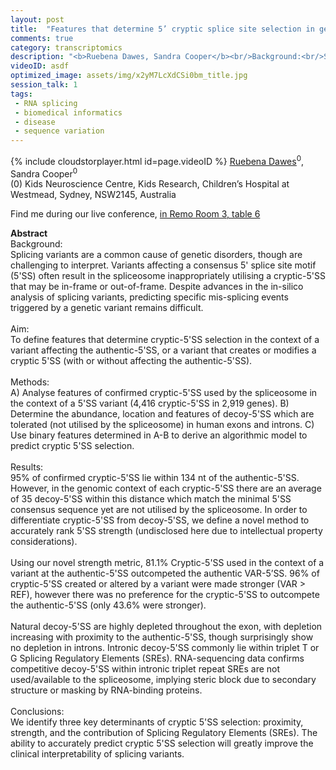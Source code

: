 ```yaml
---
layout: post
title:  "Features that determine 5’ cryptic splice site selection in genetic disorders"
comments: true
category: transcriptomics
description: "<b>Ruebena Dawes, Sandra Cooper</b><br/>Background:<br/>Splicing variants are a common cau..."
videoID: asdf
optimized_image: assets/img/x2yM7LcXdCSi0bm_title.jpg
session_talk: 1
tags:
 - RNA splicing
 - biomedical informatics
 - disease
 - sequence variation
---
```

{% include cloudstorplayer.html id=page.videoID %}
[<u>Ruebena Dawes</u>](https://twitter.com/RuebenaEDawes)<sup>0</sup>, Sandra Cooper<sup>0</sup><br/>
\(0\) Kids Neuroscience Centre, Kids Research, Children’s Hospital at Westmead, Sydney, NSW2145, Australia

Find me during our live conference, [in Remo Room 3, table 6](https://remo.co)

<b>Abstract</b><br/>
Background:<br/>Splicing variants are a common cause of genetic disorders, though are challenging to interpret. Variants affecting a consensus 5' splice site motif \(5'SS\) often result in the spliceosome inappropriately utilising a cryptic-5'SS that may be in-frame or out-of-frame. Despite advances in the in-silico analysis of splicing variants, predicting specific mis-splicing events triggered by a genetic variant remains difficult. <br/><br/>Aim:<br/>To define features that determine cryptic-5'SS selection in the context of a variant affecting the authentic-5'SS, or a variant that creates or modifies a cryptic 5'SS \(with or without affecting the authentic-5'SS\).<br/><br/>Methods:<br/>A\) Analyse features of confirmed cryptic-5'SS used by the spliceosome in the context of a 5'SS variant \(4,416 cryptic-5'SS in 2,919 genes\). B\) Determine the abundance, location and features of decoy-5'SS which are tolerated \(not utilised by the spliceosome\) in human exons and introns. C\) Use binary features determined in A-B to derive an algorithmic model to predict cryptic 5'SS selection.<br/><br/>Results:	<br/>95% of confirmed cryptic-5'SS lie within 134 nt of the authentic-5'SS. However, in the genomic context of each cryptic-5'SS there are an average of 35 decoy-5'SS within this distance which match the minimal 5'SS consensus sequence yet are not utilised by the spliceosome. In order to differentiate cryptic-5'SS from decoy-5'SS, we define a novel method to accurately rank 5'SS strength \(undisclosed here due to intellectual property considerations\). <br/><br/>Using our novel strength metric, 81.1% Cryptic-5'SS used in the context of a variant at the authentic-5'SS outcompeted the authentic VAR-5’SS. 96% of cryptic-5'SS created or altered by a variant were made stronger \(VAR &gt; REF\), however there was no preference for the cryptic-5'SS to outcompete the authentic-5'SS \(only 43.6% were stronger\). <br/><br/>Natural decoy-5'SS are highly depleted throughout the exon, with depletion increasing with proximity to the authentic-5'SS, though surprisingly show no depletion in introns. Intronic decoy-5'SS commonly lie within triplet T or G Splicing Regulatory Elements \(SREs\). RNA-sequencing data confirms competitive decoy-5'SS within intronic triplet repeat SREs are not used/available to the spliceosome, implying steric block due to secondary structure or masking by RNA-binding proteins. <br/><br/>Conclusions:<br/>We identify three key determinants of cryptic 5'SS selection: proximity, strength, and the contribution of Splicing Regulatory Elements \(SREs\). The ability to accurately predict cryptic 5'SS selection will greatly improve the clinical interpretability of splicing variants.<br/>
